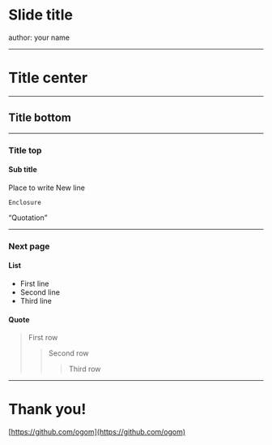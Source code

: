 Slide title
===========

author: your name

---

Title center
============

---

Title bottom
------------

---

### Title top

#### Sub title

Place to write
New line

    Enclosure

<q>Quotation</q>

---

### Next page

#### List
* First line
* Second line
* Third  line

#### Quote
> First row
>> Second row
>>> Third row

---

Thank you!
==========

[https://github.com/ogom](https://github.com/ogom)
